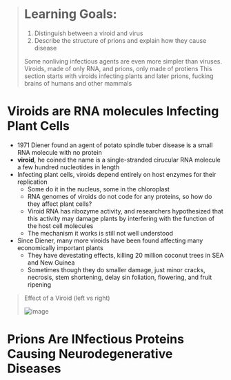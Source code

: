 > # Learning Goals:
> 1. Distinguish between a viroid and virus
> 2. Describe the structure of prions and explain how they cause disease
>
> Some nonliving infectious agents are even more simpler than viruses. Viroids, made of only RNA, and prions, only made of protiens
> This section starts with viroids infecting plants and later prions, fucking brains of humans and other mammals

# Viroids are RNA molecules Infecting Plant Cells
- 1971 Diener found an agent of potato spindle tuber disease is a small RNA molecule with no protein
- **viroid**, he coined the name is a single-stranded cirucular RNA molecule a few hundred nucleotides in length
- Infecting plant cells, viroids depend entirely on host enzymes for their replication
  - Some do it in the nucleus, some in the chloroplast
  - RNA genomes of viroids do not code for any proteins, so how do they affect plant cells?
  - Viroid RNA has ribozyme activity, and researchers hypothesized that this activity may damage plants by interfering with the function of the host cell molecules
  - The mechanism it works is still not well understood
- Since Diener, many more viroids have been found affecting many economically important plants
  - They have devestating effects, killing 20 million coconut trees in SEA and New Guinea
  - Sometimes though they do smaller damage, just minor cracks, necrosis, stem shortening, delay sin foliation, flowering, and fruit ripening

> Effect of a Viroid (left vs right)
>
> ![image](https://github.com/MCBasterSheet/MCBasterSheet/assets/157453648/1d04b05b-ba08-4a68-94ee-f324947494bc)

# Prions Are INfectious Proteins Causing Neurodegenerative Diseases
